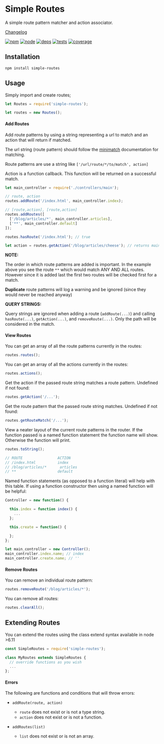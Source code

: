 # Simple Routes

A simple route pattern matcher and action associator.

[Changelog](https://github.com/cdimoulis/simple-routes/blob/master/changelog.md)

[![npm][npm]][npm-url]
[![node][node]][node-url]
[![deps][deps]][deps-url]
[![tests][tests]][tests-url]
[![coverage][cover]][cover-url]

## Installation

`npm install simple-routes`

## Usage

Simply import and create routes;

```js
let Routes = require('simple-routes');

let routes = new Routes();
```

#### Add Routes

Add route patterns by using a string representing a url to match and an action that will return if matched.

The url string (route pattern) should follow the [minimatch](https://www.npmjs.com/package/minimatch) documentation for matching.

Route patterns are use a string like `['/url/route/*/to/match', action]`

Action is a function callback. This function will be returned on a successful match.

```js
let main_controller = require('./controllers/main');

// route, action
routes.addRoute('/index.html', main_controller.index);

// [route,action], [route,action]
routes.addRoutes([
  ['/blog/articles/*', main_controller.articles],
  ['**', main_controller.default]
]);

routes.hasRoute('/index.html'); // true

let action = routes.getAction('/blog/articles/cheese'); // returns main_controller.articles, undefined if not found
```

**NOTE:**

The order in which route patterns are added is important. In the example above you see the route `**` which would match ANY AND ALL routes. However since it is added last the first two routes will be checked first for a match.

**Duplicate** route patterns will log a warning and be ignored (since they would never be reached anyway)

**QUERY STRINGS:**

Query strings are ignored when adding a route (`addRoute(...)`) and calling `hasRoute(...)`, `getAction(...)`, and `removeRoute(...)`. Only the path will be considered in the match.

#### View Routes

You can get an array of all the route patterns currently in the routes:
```js
routes.routes();
```

You can get an array of all the actions currently in the routes:
```js
routes.actions();
```

Get the action if the passed route string matches a route pattern. Undefined if not found:
```js
routes.getAction('/...');
```

Get the route pattern that the passed route string matches. Undefined if not found:
```js
routes.getRouteMatch('/...');
```

View a neater layout of the current route patterns in the router. If the function passed is a named function statement the function name will show. Otherwise the function will print.

```js
routes.toString();

// ROUTE                ACTION              
// /index.html          index                   
// /blog/articles/*      articles                   
// **                   default      
```

Named function statements (as opposed to a function literal) will help with this table. If using a function constructor then using a named function will be helpful:
```js
Controller = new function() {

  this.index = function index() {
    ...
  };

  this.create = function() {

  };
};

let main_controller = new Controller();
main_controller.index.name; // index
main_controller.create.name; // ''
```

#### Remove Routes

You can remove an individual route pattern:
```js
routes.removeRoute('/blog/articles/*');
```

You can remove all routes:
```js
routes.clearAll();
```

## Extending Routes

You can extend the routes using the class extend syntax available in node >6.11

```js
const SimpleRoutes = require('simple-routes');

class MyRoutes extends SimpleRoutes {
  // override functions as you wish
  ...
};
```

#### Errors

The following are functions and conditions that will throw errors:

* `addRoute(route, action)`
  * `route` does not exist or is not a type string.
  * `action` does not exist or is not a function.

* `addRoutes(list)`
  * `list` does not exist or is not an array.


[npm]: https://img.shields.io/npm/v/simple-routes.svg
[npm-url]: https://npmjs.com/package/simple-routes

[node]: https://img.shields.io/node/v/simple-routes.svg
[node-url]: https://nodejs.org

[deps]: https://img.shields.io/david/cdimoulis/simple-routes.svg
[deps-url]: https://david-dm.org/cdimoulis/simple-routes

[tests]: https://img.shields.io/travis/cdimoulis/simple-routes/master.svg
[tests-url]: https://travis-ci.org/cdimoulis/simple-routes

[cover]: https://coveralls.io/repos/github/cdimoulis/simple-routes/badge.svg?branch=master
[cover-url]: https://coveralls.io/github/cdimoulis/simple-routes?branch=master

